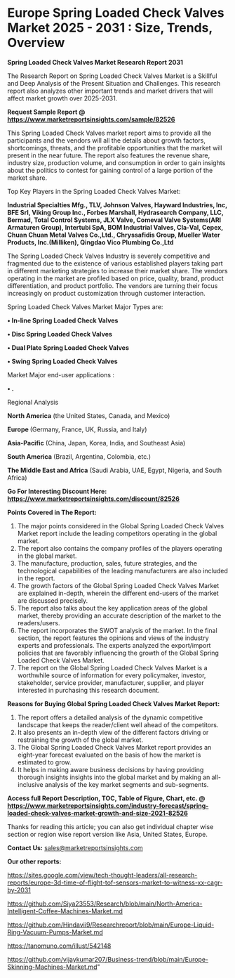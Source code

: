 # Europe Spring Loaded Check Valves Market 2025 - 2031 : Size, Trends, Overview

<strong>Spring Loaded Check Valves Market Research Report 2031</strong>

The Research Report on Spring Loaded Check Valves Market is a Skillful and Deep Analysis of the Present Situation and Challenges. This research report also analyzes other important trends and market drivers that will affect market growth over 2025-2031.

<strong>Request Sample Report @ <a href=https://www.marketreportsinsights.com/sample/82526>https://www.marketreportsinsights.com/sample/82526</a></strong>

This Spring Loaded Check Valves market report aims to provide all the participants and the vendors will all the details about growth factors, shortcomings, threats, and the profitable opportunities that the market will present in the near future. The report also features the revenue share, industry size, production volume, and consumption in order to gain insights about the politics to contest for gaining control of a large portion of the market share.

Top Key Players in the Spring Loaded Check Valves Market:

<strong>Industrial Specialties Mfg., TLV, Johnson Valves, Hayward Industries, Inc, BFE Srl, Viking Group Inc., Forbes Marshall, Hydrasearch Company, LLC, Bermad, Total Control Systems, JLX Valve, Comeval Valve Systems(ARI Armaturen Group), Intertubi SpA, BOM Industrial Valves, Cla-Val, Cepex, Chuan Chuan Metal Valves Co.,Ltd., Chryssafidis Group, Mueller Water Products, Inc.(Milliken), Qingdao Vico Plumbing Co.,Ltd</strong>

The Spring Loaded Check Valves Industry is severely competitive and fragmented due to the existence of various established players taking part in different marketing strategies to increase their market share. The vendors operating in the market are profiled based on price, quality, brand, product differentiation, and product portfolio. The vendors are turning their focus increasingly on product customization through customer interaction.

Spring Loaded Check Valves Market Major Types are:

<strong>• In-line Spring Loaded Check Valves

• Disc Spring Loaded Check Valves

• Dual Plate Spring Loaded Check Valves

• Swing Spring Loaded Check Valves</strong>

Market Major end-user applications :

<strong>• .</strong>

Regional Analysis

</u><strong><b>North America</b></strong> (the United States, Canada, and Mexico)

<strong><b>Europe </b></strong>(Germany, France, UK, Russia, and Italy)

<strong><b>Asia-Pacific</b></strong> (China, Japan, Korea, India, and Southeast Asia)

<strong><b>South America</b></strong> (Brazil, Argentina, Colombia, etc.)

<strong><b>The Middle East and Africa</b></strong> (Saudi Arabia, UAE, Egypt, Nigeria, and South Africa)

<strong>Go For Interesting Discount Here: <a href=https://www.marketreportsinsights.com/discount/82526>https://www.marketreportsinsights.com/discount/82526</a></strong>

<strong>Points Covered in The Report:</strong>
<ol>
  <li>The major points considered in the Global Spring Loaded Check Valves Market report include the leading competitors operating in the global market.</li>
  <li>The report also contains the company profiles of the players operating in the global market.</li>
  <li>The manufacture, production, sales, future strategies, and the technological capabilities of the leading manufacturers are also included in the report.</li>
  <li>The growth factors of the Global Spring Loaded Check Valves Market are explained in-depth, wherein the different end-users of the market are discussed precisely.</li>
  <li>The report also talks about the key application areas of the global market, thereby providing an accurate description of the market to the readers/users.</li>
  <li>The report incorporates the SWOT analysis of the market. In the final section, the report features the opinions and views of the industry experts and professionals. The experts analyzed the export/import policies that are favorably influencing the growth of the Global Spring Loaded Check Valves Market.</li>
  <li>The report on the Global Spring Loaded Check Valves Market is a worthwhile source of information for every policymaker, investor, stakeholder, service provider, manufacturer, supplier, and player interested in purchasing this research document.</li>
</ol>
<strong>Reasons for Buying Global Spring Loaded Check Valves Market Report:</strong>

<ol>
  <li>The report offers a detailed analysis of the dynamic competitive landscape that keeps the reader/client well ahead of the competitors.</li>
  <li>It also presents an in-depth view of the different factors driving or restraining the growth of the global market.</li>
  <li>The Global Spring Loaded Check Valves Market report provides an eight-year forecast evaluated on the basis of how the market is estimated to grow.</li>
  <li>It helps in making aware business decisions by having providing thorough insights insights into the global market and by making an all-inclusive analysis of the key market segments and sub-segments.</li>
</ol>
<strong>Access full Report Description, TOC, Table of Figure, Chart, etc. @ <a href=https://www.marketreportsinsights.com/industry-forecast/spring-loaded-check-valves-market-growth-and-size-2021-82526>https://www.marketreportsinsights.com/industry-forecast/spring-loaded-check-valves-market-growth-and-size-2021-82526</a></strong>


Thanks for reading this article; you can also get individual chapter wise section or region wise report version like Asia, United States, Europe.

<strong>Contact Us:</strong>
sales@marketreportsinsights.com

<strong>Our other reports:</strong>

<a href=https://sites.google.com/view/tech-thought-leaders/all-research-reports/europe-3d-time-of-flight-tof-sensors-market-to-witness-xx-cagr-by-2031>https://sites.google.com/view/tech-thought-leaders/all-research-reports/europe-3d-time-of-flight-tof-sensors-market-to-witness-xx-cagr-by-2031</a>

<a href=https://github.com/Siya23553/Research/blob/main/North-America-Intelligent-Coffee-Machines-Market.md>https://github.com/Siya23553/Research/blob/main/North-America-Intelligent-Coffee-Machines-Market.md</a>

<a href=https://github.com/Hindavii9/Researchreport/blob/main/Europe-Liquid-Ring-Vacuum-Pumps-Market.md>https://github.com/Hindavii9/Researchreport/blob/main/Europe-Liquid-Ring-Vacuum-Pumps-Market.md</a>

<a href=https://tanomuno.com/illust/542148>https://tanomuno.com/illust/542148</a>

<a href=https://github.com/vijaykumar207/Business-trend/blob/main/Europe-Skinning-Machines-Market.md>https://github.com/vijaykumar207/Business-trend/blob/main/Europe-Skinning-Machines-Market.md</a>"
